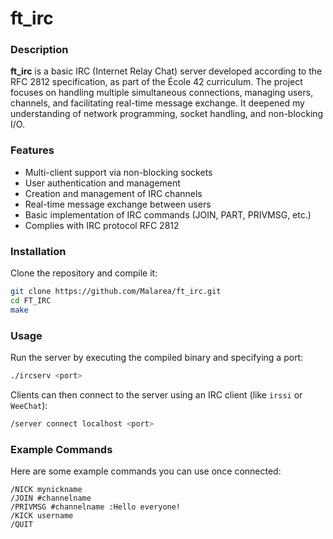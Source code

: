 # ft_irc

### Description
**ft_irc** is a basic IRC (Internet Relay Chat) server developed according to the RFC 2812 specification, as part of the École 42 curriculum. The project focuses on handling multiple simultaneous connections, managing users, channels, and facilitating real-time message exchange. It deepened my understanding of network programming, socket handling, and non-blocking I/O.

### Features
- Multi-client support via non-blocking sockets
- User authentication and management
- Creation and management of IRC channels
- Real-time message exchange between users
- Basic implementation of IRC commands (JOIN, PART, PRIVMSG, etc.)
- Complies with IRC protocol RFC 2812

### Installation
Clone the repository and compile it:

```bash
git clone https://github.com/Malarea/ft_irc.git
cd FT_IRC
make
```

### Usage
Run the server by executing the compiled binary and specifying a port:

```bash
./ircserv <port>
```

Clients can then connect to the server using an IRC client (like `irssi` or `WeeChat`):

```bash
/server connect localhost <port>
```

### Example Commands
Here are some example commands you can use once connected:

```irc
/NICK mynickname
/JOIN #channelname
/PRIVMSG #channelname :Hello everyone!
/KICK username
/QUIT
```
